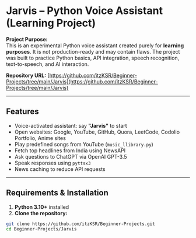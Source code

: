 # Jarvis – Python Voice Assistant (Learning Project)

**Project Purpose:**  
This is an experimental Python voice assistant created purely for **learning purposes**. It is not production-ready and may contain flaws. The project was built to practice Python basics, API integration, speech recognition, text-to-speech, and AI interaction.

**Repository URL:** [https://github.com/itzKSR/Beginner-Projects/tree/main/Jarvis](https://github.com/itzKSR/Beginner-Projects/tree/main/Jarvis)

---

## Features
- Voice-activated assistant: say **"Jarvis"** to start
- Open websites: Google, YouTube, GitHub, Quora, LeetCode, Codolio Portfolio, Anime sites
- Play predefined songs from YouTube (`music_llibrary.py`)
- Fetch top headlines from India using NewsAPI
- Ask questions to ChatGPT via OpenAI GPT-3.5
- Speak responses using `pyttsx3`
- News caching to reduce API requests

---

## Requirements & Installation
1. **Python 3.10+** installed  
2. **Clone the repository:**
```bash
git clone https://github.com/itzKSR/Beginner-Projects.git
cd Beginner-Projects/Jarvis
